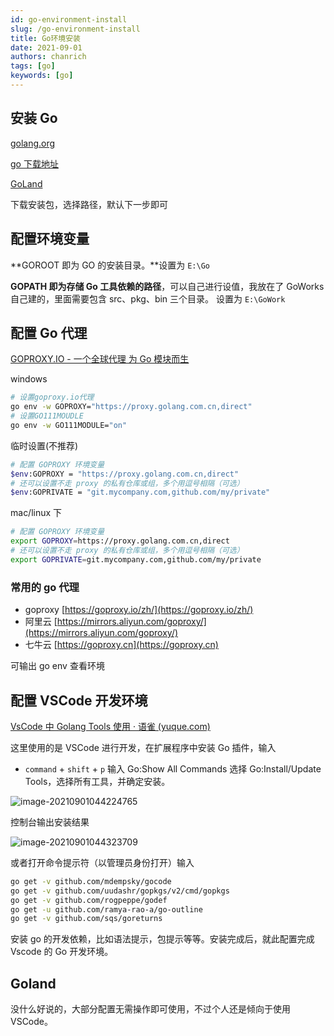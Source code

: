 ```yaml
---
id: go-environment-install
slug: /go-environment-install
title: Go环境安装
date: 2021-09-01
authors: chanrich
tags: [go]
keywords: [go]
---
```


<!-- truncate -->

## 安装 Go

[golang.org](https://golang.org/)

[go 下载地址](https://studygolang.com/dl)

[GoLand](https://www.jetbrains.com/go/download/download-thanks.html)

下载安装包，选择路径，默认下一步即可

## 配置环境变量

**GOROOT 即为 GO 的安装目录。**设置为 `E:\Go`

**GOPATH 即为存储 Go 工具依赖的路径**，可以自己进行设值，我放在了 GoWorks 自己建的，里面需要包含 src、pkg、bin 三个目录。 设置为 `E:\GoWork`

## 配置 Go 代理

[GOPROXY.IO - 一个全球代理 为 Go 模块而生](https://goproxy.io/zh/)

windows

```bash
# 设置goproxy.io代理
go env -w GOPROXY="https://proxy.golang.com.cn,direct"
# 设置GO111MOUDLE
go env -w GO111MODULE="on"

```

临时设置(不推荐)

```bash
# 配置 GOPROXY 环境变量
$env:GOPROXY = "https://proxy.golang.com.cn,direct"
# 还可以设置不走 proxy 的私有仓库或组，多个用逗号相隔（可选）
$env:GOPRIVATE = "git.mycompany.com,github.com/my/private"
```

mac/linux 下

```bash
# 配置 GOPROXY 环境变量
export GOPROXY=https://proxy.golang.com.cn,direct
# 还可以设置不走 proxy 的私有仓库或组，多个用逗号相隔（可选）
export GOPRIVATE=git.mycompany.com,github.com/my/private
```

### 常用的 go 代理

- goproxy [https://goproxy.io/zh/](https://goproxy.io/zh/)
- 阿里云 [https://mirrors.aliyun.com/goproxy/](https://mirrors.aliyun.com/goproxy/)
- 七牛云 [https://goproxy.cn](https://goproxy.cn)

可输出 go env 查看环境

## 配置 VSCode 开发环境

[VsCode 中 Golang Tools 使用 · 语雀 (yuque.com)](https://www.yuque.com/flipped-aurora/gqbcfk/lidsv6)

这里使用的是 VSCode 进行开发，在扩展程序中安装 Go 插件，输入

- `command` + `shift` + `p` 输入 Go:Show All Commands 选择 Go:Install/Update Tools，选择所有工具，并确定安装。

![image-20210901044224765](https://img.kuizuo.cn/image-20210901044224765.png)

控制台输出安装结果

![image-20210901044323709](https://img.kuizuo.cn/image-20210901044323709.png)

或者打开命令提示符（以管理员身份打开）输入

```bash
go get -v github.com/mdempsky/gocode
go get -v github.com/uudashr/gopkgs/v2/cmd/gopkgs
go get -v github.com/rogpeppe/godef
go get -u github.com/ramya-rao-a/go-outline
go get -v github.com/sqs/goreturns
```

安装 go 的开发依赖，比如语法提示，包提示等等。安装完成后，就此配置完成 Vscode 的 Go 开发环境。

## Goland

没什么好说的，大部分配置无需操作即可使用，不过个人还是倾向于使用 VSCode。
